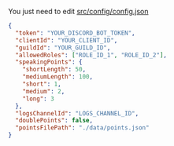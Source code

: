 You just need to edit [src/config/config.json](src/config/config.json)

```json
{
  "token": "YOUR_DISCORD_BOT_TOKEN",
  "clientId": "YOUR_CLIENT_ID",
  "guildId": "YOUR_GUILD_ID",
  "allowedRoles": ["ROLE_ID_1", "ROLE_ID_2"],
  "speakingPoints": {
    "shortLength": 50,
    "mediumLength": 100,
    "short": 1,
    "medium": 2,
    "long": 3
  },
  "logsChannelId": "LOGS_CHANNEL_ID",
  "doublePoints": false,
  "pointsFilePath": "./data/points.json"
}

